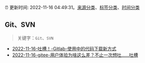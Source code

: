 :alarm_clock: 更新时间: 2022-11-16 04:49:31。[来源分类](../README.md)、[标签分类](../TAGS.md)、[时间分类](../TIMELINE.md)

## Git、SVN


> 关键字：`Git`、`SVN`



- [2022-11-16-吐槽！-Gitlab-使用中的代码下载新方式](https://www.v2ex.com/t/895647) 
- [2022-11-16-gitee-用户体验为啥这么差？不止一次想吐......吐槽](https://www.v2ex.com/t/895602) 